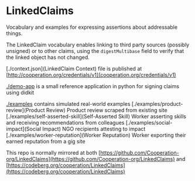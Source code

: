 # LinkedClaims

Vocabulary and examples for expressing assertions about addressable things.

The LinkedClaim vocabulary enables linking to
third party sources (possibly unsigned) or to other claims, using the `digestMultibase` field
to verify that the linked object has not changed. 

[./context.json](LinkedClaim Context) file is published at [http://cooperation.org/credentials/v1](cooperation.org/credentials/v1)

[./demo-app](demo-app) is a small reference application in python for signing claims using didkit

[./examples](examples) contains simulated real-world examples
  [./examples/product-review](Product Review) Product review scraped from existing site
  [./examples/self-asserted-skill](Self-Asserted Skill) Worker asserting skills and receiving recommendations from colleagues
  [./examples/social-impact](Social Impact) NGO recipients attesting to impact
  [./examples/worker-reputation](Worker Reputation) Worker exporting their earned reputation from a gig site


This repo is normally mirrored at both
[https://github.com/Cooperation-org/LinkedClaims](https://github.com/Cooperation-org/LinkedClaims) and [https://codeberg.org/cooperation/LinkedClaims](https://codeberg.org/cooperation/LinkedClaims)
